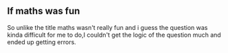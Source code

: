## If maths was fun 
So unlike the title maths wasn't really fun and i guess the question was kinda difficult for me to do,I couldn't get the logic of the question much and ended up getting errors.
